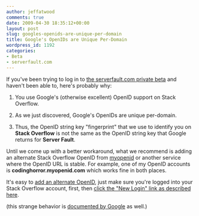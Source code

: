 ```yaml
---
author: jeffatwood
comments: true
date: 2009-04-30 18:35:12+00:00
layout: post
slug: googles-openids-are-unique-per-domain
title: Google's OpenIDs are Unique Per-Domain
wordpress_id: 1192
categories:
- Beta
- serverfault.com
---
```



If you've been trying to log in to [the serverfault.com private beta](http://blog.stackoverflow.com/2009/04/server-fault-private-beta-begins/) and haven't been able to, here's probably why:







  1. You use Google's (otherwise excellent) OpenID support on Stack Overflow.

  2. As we just discovered, Google's OpenIDs are unique per-domain.

  3. Thus, the OpenID string key "fingerprint" that we use to identify you on **Stack Overflow** is not the same as the OpenID string key that Google returns for **Server Fault**.




Until we come up with a better workaround, what we recommend is adding an alternate Stack Overflow OpenID from [myopenid](http://www.myopenid.com/) or another service where the OpenID URL is stable. For example, one of my OpenID accounts is **codinghorror.myopenid.com** which works fine in both places.



It's easy to [add an alternate OpenID](http://blog.stackoverflow.com/2009/01/we-now-support-multiple-openids/), just make sure you're logged into your Stack Overflow account, first, then [click the "New Login" link as described here](http://blog.stackoverflow.com/2009/01/we-now-support-multiple-openids/).



(this strange behavior is [documented by Google](http://groups.google.com/group/google-federated-login-api/web/the-most-important-technical-issue-in-using-the-google-accounts-api?pli=1) as well.)

